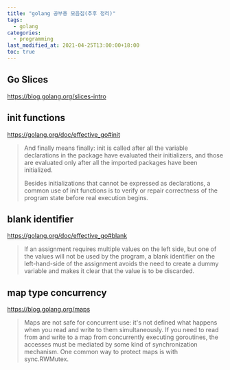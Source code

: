 ```yaml
---
title: "golang 공부용 모음집(추후 정리)"
tags:
  - golang
categories:
  - programming
last_modified_at: 2021-04-25T13:00:00+18:00
toc: true
---
```



## Go Slices
https://blog.golang.org/slices-intro

## init functions

https://golang.org/doc/effective_go#init

>And finally means finally: init is called after all the variable declarations in the package have evaluated their initializers, and those are evaluated only after all the imported packages have been initialized.
>
>Besides initializations that cannot be expressed as declarations, a common use of init functions is to verify or repair correctness of the program state before real execution begins.

## blank identifier

https://golang.org/doc/effective_go#blank

> If an assignment requires multiple values on the left side, but one of the values will not be used by the program, a blank identifier on the left-hand-side of the assignment avoids the need to create a dummy variable and makes it clear that the value is to be discarded.

## map type concurrency

https://blog.golang.org/maps

>Maps are not safe for concurrent use: it's not defined what happens when you read and write to them simultaneously. If you need to read from and write to a map from concurrently executing goroutines, the accesses must be mediated by some kind of synchronization mechanism. One common way to protect maps is with sync.RWMutex.
